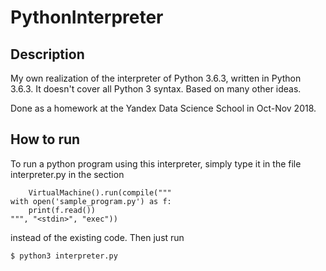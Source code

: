 # PythonInterpreter

## Description

My own realization of the interpreter of Python 3.6.3, written in Python 3.6.3. It doesn't cover all Python 3 syntax.
Based on many other ideas.

Done as a homework at the Yandex Data Science School in Oct-Nov 2018.

## How to run

To run a python program using this interpreter, simply type it in the file interpreter.py in the section

```if __name__ == '__main__':
    VirtualMachine().run(compile("""
with open('sample_program.py') as f:
    print(f.read())
""", "<stdin>", "exec"))
```

instead of the existing code. Then just run

```$ python3 interpreter.py```
